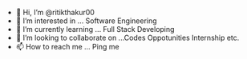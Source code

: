 - 👋 Hi, I’m @ritikthakur00
- 👀 I’m interested in ... Software Engineering
- 🌱 I’m currently learning ... Full Stack Developing
- 💞️ I’m looking to collaborate on ...Codes Oppotunities Internship etc.
- 📫 How to reach me ... Ping me 

<!---
ritikthakur00/ritikthakur00 is a ✨ special ✨ repository because its `README.md` (this file) appears on your GitHub profile.
You can click the Preview link to take a look at your changes.
--->
